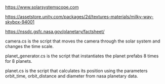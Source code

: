 https://www.solarsystemscope.com

https://assetstore.unity.com/packages/2d/textures-materials/milky-way-skybox-94001

https://nssdc.gsfc.nasa.gov/planetary/factsheet/

camera.cs is the script that moves the camera through the solar system and changes the time scale.

planet_generator.cs is the script that instantiates the planet prefabs 8 times for 8 planets.

planet.cs is the script that calculates its position using the parameters orbit_time, orbit_distance and diameter from nasa planetary data.
